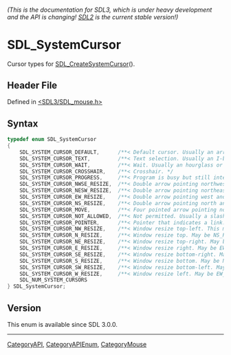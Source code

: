 ###### (This is the documentation for SDL3, which is under heavy development and the API is changing! [SDL2](https://wiki.libsdl.org/SDL2/) is the current stable version!)
# SDL_SystemCursor

Cursor types for [SDL_CreateSystemCursor](SDL_CreateSystemCursor)().

## Header File

Defined in [<SDL3/SDL_mouse.h>](https://github.com/libsdl-org/SDL/blob/main/include/SDL3/SDL_mouse.h)

## Syntax

```c
typedef enum SDL_SystemCursor
{
    SDL_SYSTEM_CURSOR_DEFAULT,      /**< Default cursor. Usually an arrow. */
    SDL_SYSTEM_CURSOR_TEXT,         /**< Text selection. Usually an I-beam. */
    SDL_SYSTEM_CURSOR_WAIT,         /**< Wait. Usually an hourglass or watch or spinning ball. */
    SDL_SYSTEM_CURSOR_CROSSHAIR,    /**< Crosshair. */
    SDL_SYSTEM_CURSOR_PROGRESS,     /**< Program is busy but still interactive. Usually it's WAIT with an arrow. */
    SDL_SYSTEM_CURSOR_NWSE_RESIZE,  /**< Double arrow pointing northwest and southeast. */
    SDL_SYSTEM_CURSOR_NESW_RESIZE,  /**< Double arrow pointing northeast and southwest. */
    SDL_SYSTEM_CURSOR_EW_RESIZE,    /**< Double arrow pointing west and east. */
    SDL_SYSTEM_CURSOR_NS_RESIZE,    /**< Double arrow pointing north and south. */
    SDL_SYSTEM_CURSOR_MOVE,         /**< Four pointed arrow pointing north, south, east, and west. */
    SDL_SYSTEM_CURSOR_NOT_ALLOWED,  /**< Not permitted. Usually a slashed circle or crossbones. */
    SDL_SYSTEM_CURSOR_POINTER,      /**< Pointer that indicates a link. Usually a pointing hand. */
    SDL_SYSTEM_CURSOR_NW_RESIZE,    /**< Window resize top-left. This may be a single arrow or a double arrow like NWSE_RESIZE. */
    SDL_SYSTEM_CURSOR_N_RESIZE,     /**< Window resize top. May be NS_RESIZE. */
    SDL_SYSTEM_CURSOR_NE_RESIZE,    /**< Window resize top-right. May be NESW_RESIZE. */
    SDL_SYSTEM_CURSOR_E_RESIZE,     /**< Window resize right. May be EW_RESIZE. */
    SDL_SYSTEM_CURSOR_SE_RESIZE,    /**< Window resize bottom-right. May be NWSE_RESIZE. */
    SDL_SYSTEM_CURSOR_S_RESIZE,     /**< Window resize bottom. May be NS_RESIZE. */
    SDL_SYSTEM_CURSOR_SW_RESIZE,    /**< Window resize bottom-left. May be NESW_RESIZE. */
    SDL_SYSTEM_CURSOR_W_RESIZE,     /**< Window resize left. May be EW_RESIZE. */
    SDL_NUM_SYSTEM_CURSORS
} SDL_SystemCursor;
```

## Version

This enum is available since SDL 3.0.0.

----
[CategoryAPI](CategoryAPI), [CategoryAPIEnum](CategoryAPIEnum), [CategoryMouse](CategoryMouse)

